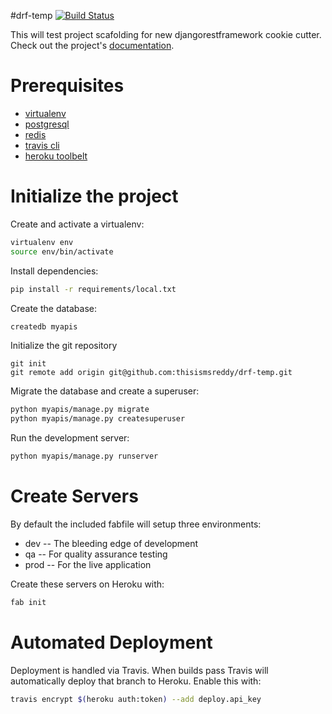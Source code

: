 #drf-temp
[![Build Status](https://travis-ci.org/thisismsreddy/drf-temp.svg?branch=master)](https://travis-ci.org/thisismsreddy/drf-temp)

This will test project scafolding for new djangorestframework cookie cutter. Check out the project's [documentation](http://thisismsreddy.github.io/drf-temp/).

# Prerequisites
- [virtualenv](https://virtualenv.pypa.io/en/latest/)
- [postgresql](http://www.postgresql.org/)
- [redis](http://redis.io/)
- [travis cli](http://blog.travis-ci.com/2013-01-14-new-client/)
- [heroku toolbelt](https://toolbelt.heroku.com/)

# Initialize the project
Create and activate a virtualenv:

```bash
virtualenv env
source env/bin/activate
```
Install dependencies:

```bash
pip install -r requirements/local.txt
```
Create the database:

```bash
createdb myapis
```
Initialize the git repository

```
git init
git remote add origin git@github.com:thisismsreddy/drf-temp.git
```

Migrate the database and create a superuser:
```bash
python myapis/manage.py migrate
python myapis/manage.py createsuperuser
```

Run the development server:
```bash
python myapis/manage.py runserver
```

# Create Servers
By default the included fabfile will setup three environments:

- dev -- The bleeding edge of development
- qa -- For quality assurance testing
- prod -- For the live application

Create these servers on Heroku with:

```bash
fab init
```

# Automated Deployment
Deployment is handled via Travis. When builds pass Travis will automatically deploy that branch to Heroku. Enable this with:
```bash
travis encrypt $(heroku auth:token) --add deploy.api_key
```
